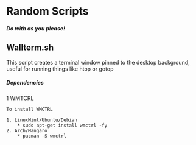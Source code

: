 # Random Scripts
##### Do with as you please!

## Wallterm.sh

This script creates a terminal window pinned to the desktop background, useful for running things like htop or gotop

##### Dependencies

1 WMTCRL
~~~
To install WMCTRL

1. LinuxMint/Ubuntu/Debian
    * sudo apt-get install wmctrl -fy
2. Arch/Mangaro
    * pacman -S wmctrl
~~~